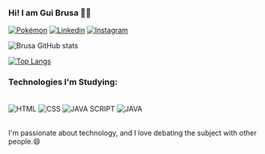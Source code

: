 
### Hi! I am Gui Brusa 👋🏿

[![Pokémon](https://img.shields.io/website?label=PokémonSearch&style=for-the-badge&url=http://pokemonsearch.42web.io/?i=1)](http://pokemonsearch.42web.io/?i=1)
[![Linkedin](https://img.shields.io/badge/LinkedIn-0077B5?style=for-the-badge&logo=linkedin&logoColor=whit)](https://www.linkedin.com/in/guilherme-brusarosco-franco-4509a71b0/)
[![Instagram](https://img.shields.io/badge/Instagram-E4405F?style=for-the-badge&logo=instagram&logoColor=white)](https://www.instagram.com/brusaguii/)

![Brusa GitHub stats](https://github-readme-stats.vercel.app/api?username=Brusarosco&show_icons=true&theme=onedark)

[![Top Langs](https://github-readme-stats.vercel.app/api/top-langs/?username=Brusarosco&layout=compact)](https://github.com/anuraghazra/github-readme-stats)

### Technologies I'm Studying:

<div style="display: inline_block"><br/>
    <img align="center" alt="HTML" src="https://img.shields.io/badge/HTML-239120?style=for-the-badge&logo=html5&logoColor=white" />
    <img align="center" alt="CSS" src="https://img.shields.io/badge/CSS-239120?&style=for-the-badge&logo=css3&logoColor=white" />
    <img align="center" alt="JAVA SCRIPT" src="https://img.shields.io/badge/JavaScript-F7DF1E?style=for-the-badge&logo=javascript&logoColor=black" />
    <img align="center" alt="JAVA" src="https://img.shields.io/badge/Java-ED8B00?style=for-the-badge&logo=java&logoColor=white" />
</div>  </br>

I'm passionate about technology, and I love debating the subject with other people.😄

